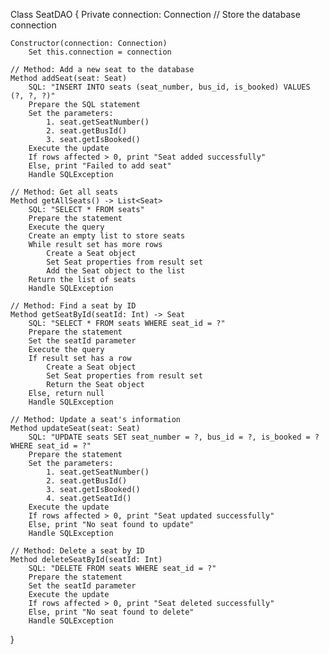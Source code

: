 Class SeatDAO {
Private connection: Connection  // Store the database connection

    Constructor(connection: Connection)
        Set this.connection = connection

    // Method: Add a new seat to the database
    Method addSeat(seat: Seat)
        SQL: "INSERT INTO seats (seat_number, bus_id, is_booked) VALUES (?, ?, ?)"
        Prepare the SQL statement
        Set the parameters:
            1. seat.getSeatNumber()
            2. seat.getBusId()
            3. seat.getIsBooked()
        Execute the update
        If rows affected > 0, print "Seat added successfully"
        Else, print "Failed to add seat"
        Handle SQLException

    // Method: Get all seats
    Method getAllSeats() -> List<Seat>
        SQL: "SELECT * FROM seats"
        Prepare the statement
        Execute the query
        Create an empty list to store seats
        While result set has more rows
            Create a Seat object
            Set Seat properties from result set
            Add the Seat object to the list
        Return the list of seats
        Handle SQLException

    // Method: Find a seat by ID
    Method getSeatById(seatId: Int) -> Seat
        SQL: "SELECT * FROM seats WHERE seat_id = ?"
        Prepare the statement
        Set the seatId parameter
        Execute the query
        If result set has a row
            Create a Seat object
            Set Seat properties from result set
            Return the Seat object
        Else, return null
        Handle SQLException

    // Method: Update a seat's information
    Method updateSeat(seat: Seat)
        SQL: "UPDATE seats SET seat_number = ?, bus_id = ?, is_booked = ? WHERE seat_id = ?"
        Prepare the statement
        Set the parameters:
            1. seat.getSeatNumber()
            2. seat.getBusId()
            3. seat.getIsBooked()
            4. seat.getSeatId()
        Execute the update
        If rows affected > 0, print "Seat updated successfully"
        Else, print "No seat found to update"
        Handle SQLException

    // Method: Delete a seat by ID
    Method deleteSeatById(seatId: Int)
        SQL: "DELETE FROM seats WHERE seat_id = ?"
        Prepare the statement
        Set the seatId parameter
        Execute the update
        If rows affected > 0, print "Seat deleted successfully"
        Else, print "No seat found to delete"
        Handle SQLException
}
